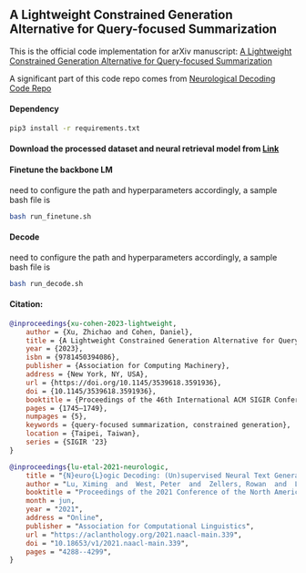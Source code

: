 

## A Lightweight Constrained Generation Alternative for Query-focused Summarization
This is the official code implementation for arXiv manuscript: [A Lightweight Constrained Generation Alternative for Query-focused Summarization](https://dl.acm.org/doi/pdf/10.1145/3539618.3591936)

A significant part of this code repo comes from [Neurological Decoding Code Repo](https://github.com/GXimingLu/neurologic_decoding)

#### Dependency
```bash
pip3 install -r requirements.txt
```

#### Download the processed dataset and neural retrieval model from [Link](https://drive.google.com/file/d/1JQDwl6bEAF_KdhuGqZo1aV0V8YxNP4O-/view?usp=sharing)

#### Finetune the backbone LM
need to configure the path and hyperparameters accordingly, a sample bash file is 
```bash
bash run_finetune.sh
```
#### Decode
need to configure the path and hyperparameters accordingly, a sample bash file is 
```bash
bash run_decode.sh
```


#### Citation:
```bibtex
@inproceedings{xu-cohen-2023-lightweight,
    author = {Xu, Zhichao and Cohen, Daniel},
    title = {A Lightweight Constrained Generation Alternative for Query-Focused Summarization},
    year = {2023},
    isbn = {9781450394086},
    publisher = {Association for Computing Machinery},
    address = {New York, NY, USA},
    url = {https://doi.org/10.1145/3539618.3591936},
    doi = {10.1145/3539618.3591936},
    booktitle = {Proceedings of the 46th International ACM SIGIR Conference on Research and Development in Information Retrieval},
    pages = {1745–1749},
    numpages = {5},
    keywords = {query-focused summarization, constrained generation},
    location = {Taipei, Taiwan},
    series = {SIGIR '23}
}

@inproceedings{lu-etal-2021-neurologic,
    title = "{N}euro{L}ogic Decoding: (Un)supervised Neural Text Generation with Predicate Logic Constraints",
    author = "Lu, Ximing  and  West, Peter  and  Zellers, Rowan  and  Le Bras, Ronan  and  Bhagavatula, Chandra  and  Choi, Yejin",
    booktitle = "Proceedings of the 2021 Conference of the North American Chapter of the Association for Computational Linguistics: Human Language Technologies",
    month = jun,
    year = "2021",
    address = "Online",
    publisher = "Association for Computational Linguistics",
    url = "https://aclanthology.org/2021.naacl-main.339",
    doi = "10.18653/v1/2021.naacl-main.339",
    pages = "4288--4299",
}

```